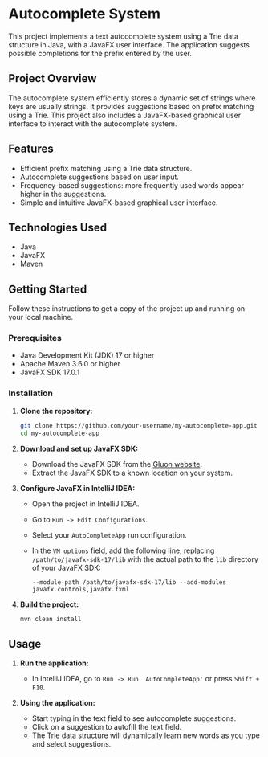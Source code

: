 # Autocomplete System

This project implements a text autocomplete system using a Trie data structure in Java, with a JavaFX user interface. The application suggests possible completions for the prefix entered by the user.

## Project Overview

The autocomplete system efficiently stores a dynamic set of strings where keys are usually strings. It provides suggestions based on prefix matching using a Trie. This project also includes a JavaFX-based graphical user interface to interact with the autocomplete system.

## Features

- Efficient prefix matching using a Trie data structure.
- Autocomplete suggestions based on user input.
- Frequency-based suggestions: more frequently used words appear higher in the suggestions.
- Simple and intuitive JavaFX-based graphical user interface.

## Technologies Used

- Java
- JavaFX
- Maven

## Getting Started

Follow these instructions to get a copy of the project up and running on your local machine.

### Prerequisites

- Java Development Kit (JDK) 17 or higher
- Apache Maven 3.6.0 or higher
- JavaFX SDK 17.0.1

### Installation

1. **Clone the repository:**

    ```sh
    git clone https://github.com/your-username/my-autocomplete-app.git
    cd my-autocomplete-app
    ```

2. **Download and set up JavaFX SDK:**

    - Download the JavaFX SDK from the [Gluon website](https://gluonhq.com/products/javafx/).
    - Extract the JavaFX SDK to a known location on your system.

3. **Configure JavaFX in IntelliJ IDEA:**

    - Open the project in IntelliJ IDEA.
    - Go to `Run -> Edit Configurations`.
    - Select your `AutoCompleteApp` run configuration.
    - In the `VM options` field, add the following line, replacing `/path/to/javafx-sdk-17/lib` with the actual path to the `lib` directory of your JavaFX SDK:

      ```text
      --module-path /path/to/javafx-sdk-17/lib --add-modules javafx.controls,javafx.fxml
      ```

4. **Build the project:**

    ```sh
    mvn clean install
    ```

## Usage

1. **Run the application:**

    - In IntelliJ IDEA, go to `Run -> Run 'AutoCompleteApp'` or press `Shift + F10`.

2. **Using the application:**

    - Start typing in the text field to see autocomplete suggestions.
    - Click on a suggestion to autofill the text field.
    - The Trie data structure will dynamically learn new words as you type and select suggestions.


